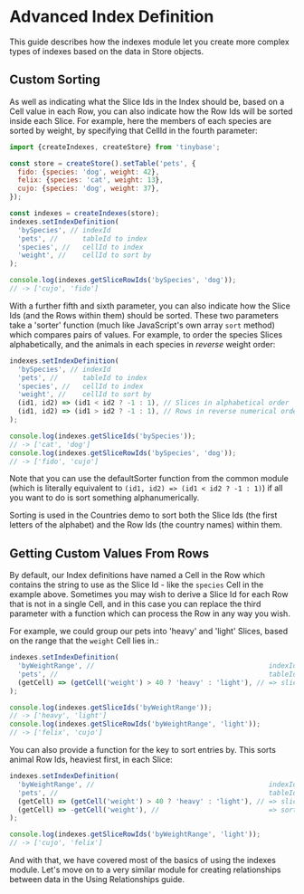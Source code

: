 # Advanced Index Definition

This guide describes how the indexes module let you create more complex types of
indexes based on the data in Store objects.

## Custom Sorting

As well as indicating what the Slice Ids in the Index should be, based on a Cell
value in each Row, you can also indicate how the Row Ids will be sorted inside
each Slice. For example, here the members of each species are sorted by weight,
by specifying that CellId in the fourth parameter:

```jsx
import {createIndexes, createStore} from 'tinybase';

const store = createStore().setTable('pets', {
  fido: {species: 'dog', weight: 42},
  felix: {species: 'cat', weight: 13},
  cujo: {species: 'dog', weight: 37},
});

const indexes = createIndexes(store);
indexes.setIndexDefinition(
  'bySpecies', // indexId
  'pets', //      tableId to index
  'species', //   cellId to index
  'weight', //    cellId to sort by
);

console.log(indexes.getSliceRowIds('bySpecies', 'dog'));
// -> ['cujo', 'fido']
```

With a further fifth and sixth parameter, you can also indicate how the Slice
Ids (and the Rows within them) should be sorted. These two parameters take a
'sorter' function (much like JavaScript's own array `sort` method) which
compares pairs of values. For example, to order the species Slices
alphabetically, and the animals in each species in _reverse_ weight order:

```jsx
indexes.setIndexDefinition(
  'bySpecies', // indexId
  'pets', //      tableId to index
  'species', //   cellId to index
  'weight', //    cellId to sort by
  (id1, id2) => (id1 < id2 ? -1 : 1), // Slices in alphabetical order
  (id1, id2) => (id1 > id2 ? -1 : 1), // Rows in reverse numerical order
);

console.log(indexes.getSliceIds('bySpecies'));
// -> ['cat', 'dog']
console.log(indexes.getSliceRowIds('bySpecies', 'dog'));
// -> ['fido', 'cujo']
```

Note that you can use the defaultSorter function from the common module (which
is literally equivalent to `(id1, id2) => (id1 < id2 ? -1 : 1)`) if all you want
to do is sort something alphanumerically.

Sorting is used in the Countries demo to sort both the Slice Ids (the first
letters of the alphabet) and the Row Ids (the country names) within them.

## Getting Custom Values From Rows

By default, our Index definitions have named a Cell in the Row which contains
the string to use as the Slice Id - like the `species` Cell in the example
above. Sometimes you may wish to derive a Slice Id for each Row that is not in a
single Cell, and in this case you can replace the third parameter with a
function which can process the Row in any way you wish.

For example, we could group our pets into 'heavy' and 'light' Slices, based on
the range that the `weight` Cell lies in.:

```js
indexes.setIndexDefinition(
  'byWeightRange', //                                           indexId
  'pets', //                                                    tableId to index
  (getCell) => (getCell('weight') > 40 ? 'heavy' : 'light'), // => sliceId
);

console.log(indexes.getSliceIds('byWeightRange'));
// -> ['heavy', 'light']
console.log(indexes.getSliceRowIds('byWeightRange', 'light'));
// -> ['felix', 'cujo']
```

You can also provide a function for the key to sort entries by. This sorts
animal Row Ids, heaviest first, in each Slice:

```js
indexes.setIndexDefinition(
  'byWeightRange', //                                           indexId
  'pets', //                                                    tableId to index
  (getCell) => (getCell('weight') > 40 ? 'heavy' : 'light'), // => sliceId
  (getCell) => -getCell('weight'), //                           => sort key
);

console.log(indexes.getSliceRowIds('byWeightRange', 'light'));
// -> ['cujo', 'felix']
```

And with that, we have covered most of the basics of using the indexes module.
Let's move on to a very similar module for creating relationships between data
in the Using Relationships guide.
